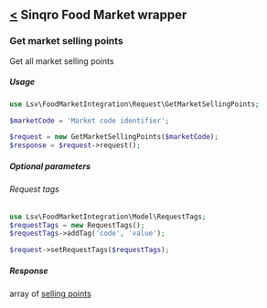 [<](../../README.md) Sinqro Food Market wrapper
--------------------------

### Get market selling points

Get all market selling points

##### Usage

```php
use Lsv\FoodMarketIntegration\Request\GetMarketSellingPoints;

$marketCode = 'Market code identifier';

$request = new GetMarketSellingPoints($marketCode);
$response = $request->request();
```

##### Optional parameters

###### Request tags

```php
use Lsv\FoodMarketIntegration\Model\RequestTags;
$requestTags = new RequestTags();
$requestTags->addTag('code', 'value');

$request->setRequestTags($requestTags);
```

##### Response

array of [selling points](../response/SellingPoint.md)
